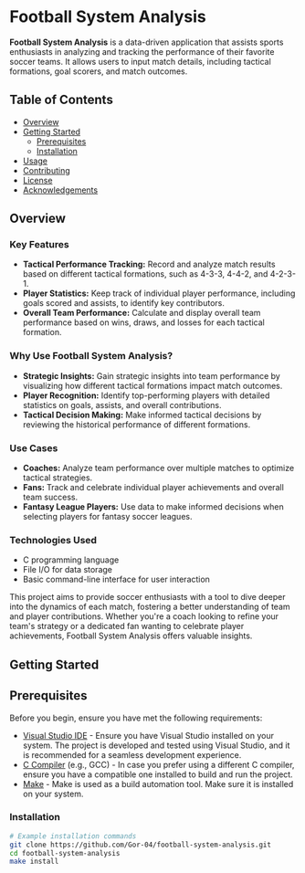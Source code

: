 # Football System Analysis

**Football System Analysis** is a data-driven application that assists sports enthusiasts in analyzing and tracking the performance of their favorite soccer teams. It allows users to input match details, including tactical formations, goal scorers, and match outcomes.

## Table of Contents

- [Overview](#overview)
- [Getting Started](#getting-started)
  - [Prerequisites](#prerequisites)
  - [Installation](#installation)
- [Usage](#usage)
- [Contributing](#contributing)
- [License](#license)
- [Acknowledgements](#acknowledgements)

## Overview

### Key Features

- **Tactical Performance Tracking:** Record and analyze match results based on different tactical formations, such as 4-3-3, 4-4-2, and 4-2-3-1.
- **Player Statistics:** Keep track of individual player performance, including goals scored and assists, to identify key contributors.
- **Overall Team Performance:** Calculate and display overall team performance based on wins, draws, and losses for each tactical formation.

### Why Use Football System Analysis?

- **Strategic Insights:** Gain strategic insights into team performance by visualizing how different tactical formations impact match outcomes.
- **Player Recognition:** Identify top-performing players with detailed statistics on goals, assists, and overall contributions.
- **Tactical Decision Making:** Make informed tactical decisions by reviewing the historical performance of different formations.

### Use Cases

- **Coaches:** Analyze team performance over multiple matches to optimize tactical strategies.
- **Fans:** Track and celebrate individual player achievements and overall team success.
- **Fantasy League Players:** Use data to make informed decisions when selecting players for fantasy soccer leagues.

### Technologies Used

- C programming language
- File I/O for data storage
- Basic command-line interface for user interaction

This project aims to provide soccer enthusiasts with a tool to dive deeper into the dynamics of each match, fostering a better understanding of team and player contributions. Whether you're a coach looking to refine your team's strategy or a dedicated fan wanting to celebrate player achievements, Football System Analysis offers valuable insights.

## Getting Started

## Prerequisites

Before you begin, ensure you have met the following requirements:

- [Visual Studio IDE](https://visualstudio.microsoft.com/) - Ensure you have Visual Studio installed on your system. The project is developed and tested using Visual Studio, and it is recommended for a seamless development experience.
- [C Compiler](https://gcc.gnu.org/) (e.g., GCC) - In case you prefer using a different C compiler, ensure you have a compatible one installed to build and run the project.
- [Make](https://www.gnu.org/software/make/) - Make is used as a build automation tool. Make sure it is installed on your system.

### Installation

```bash
# Example installation commands
git clone https://github.com/Gor-04/football-system-analysis.git
cd football-system-analysis
make install
